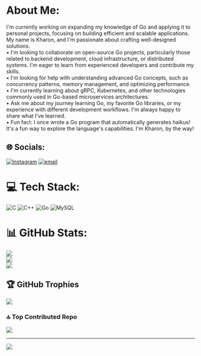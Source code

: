 # About Me:
I'm currently working on expanding my knowledge of Go and applying it to personal projects, focusing on building efficient and scalable applications. My name is Kharon, and I'm passionate about crafting well-designed solutions.<br>•  I'm looking to collaborate on open-source Go projects, particularly those related to backend development, cloud infrastructure, or distributed systems. I'm eager to learn from experienced developers and contribute my skills.<br>•  I'm looking for help with understanding advanced Go concepts, such as concurrency patterns, memory management, and optimizing performance.<br>•  I'm currently learning about gRPC, Kubernetes, and other technologies commonly used in Go-based microservices architectures.<br>•  Ask me about my journey learning Go, my favorite Go libraries, or my experience with different development workflows. I'm always happy to share what I've learned.<br>•  Fun fact: I once wrote a Go program that automatically generates haikus! It's a fun way to explore the language's capabilities. I'm Kharon, by the way!


## 🌐 Socials:
[![Instagram](https://img.shields.io/badge/Instagram-%23E4405F.svg?logo=Instagram&logoColor=white)](https://instagram.com/_dolov_777_) [![email](https://img.shields.io/badge/Email-D14836?logo=gmail&logoColor=white)](mailto:kharon.dolov@mail.ru) 

# 💻 Tech Stack:
![C](https://img.shields.io/badge/c-%2300599C.svg?style=for-the-badge&logo=c&logoColor=white) ![C++](https://img.shields.io/badge/c++-%2300599C.svg?style=for-the-badge&logo=c%2B%2B&logoColor=white) ![Go](https://img.shields.io/badge/go-%2300ADD8.svg?style=for-the-badge&logo=go&logoColor=white) ![MySQL](https://img.shields.io/badge/mysql-4479A1.svg?style=for-the-badge&logo=mysql&logoColor=white) 

# 📊 GitHub Stats:
![](https://github-readme-stats.vercel.app/api?username=dolov777&theme=dark&hide_border=false&include_all_commits=false&count_private=false)<br/>
![](https://github-readme-streak-stats.herokuapp.com/?user=dolov777&theme=dark&hide_border=false)<br/>
![](https://github-readme-stats.vercel.app/api/top-langs/?username=dolov777&theme=dark&hide_border=false&include_all_commits=false&count_private=false&layout=compact)

## 🏆 GitHub Trophies
![](https://github-profile-trophy.vercel.app/?username=dolov777&theme=dracula&no-frame=false&no-bg=false&margin-w=4)

### 🔝 Top Contributed Repo
![](https://github-contributor-stats.vercel.app/api?username=dolov777&limit=5&theme=dark&combine_all_yearly_contributions=true)

---
[![](https://visitcount.itsvg.in/api?id=dolov777&icon=2&color=3)](https://visitcount.itsvg.in)

<!-- Proudly created with GPRM ( https://gprm.itsvg.in ) -->
